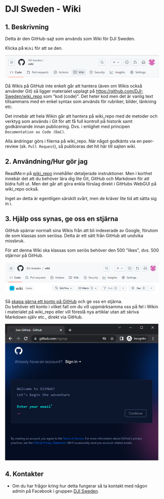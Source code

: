# DJI Sweden - Wiki

## 1. Beskrivning

Detta är den GitHub-sajt som används som Wiki för DJI Sweden. 

Klicka på `Wiki` för att se den.

![](./images/2023-07-09-18-02-19.png)

Då Wikis på GitHub inte enkelt går att hantera (även om Wikis också använder Git) så ligger materialet upplagt på https://github.com/DJI-Sweden/wiki_repo som "kod (code)". Det heter kod men det är vanlig text tillsammans med en enkel syntax som används för rubriker, bilder, länkning etc.

Det innebär att hela Wikin går att hantera på wiki_repo med de metoder och verktyg som används i Git för att få full kontroll på historik samt godkännande innan publicering. Dvs. i enlighet med principen `Documentation as Code (DaC)`.

Alla ändringar görs i filerna på wiki_repo. När något godkänts via en peer-review (sk. `Pull Request`), så publiceras det hit här till sajten wiki.

## 2. Användning/Hur gör jag

ReadMe:n på [wiki_repo](https://github.com/DJI-Sweden/wiki_repo/blob/master/README.md) innehåller detaljerade instruktioner. Men i korthet innebär det att du behöver lära dig lite Git, GitHub och Markdown för att bidra fullt ut. Men det går att göra enkla förslag direkt i GitHubs WebGUI på wiki_repo också.

Inget av detta är egentligen särskilt svårt, men de kräver lite tid att sätta sig in i.

## 3. Hjälp oss synas, ge oss en stjärna

GitHub spärrar normalt sina Wikis från att bli indexerade av Google, förutom de som klassas som seriösa. Detta är ett sätt från GitHub att undvika missbruk.

För att denna Wiki ska klassas som seriös behöver den 500 "likes", dvs. 500 stjärnor på GitHub. 

![](./images/2023-07-09-17-38-42.png)

Så [skapa gärna ett konto på GitHub](https://github.com/signup) och ge oss en stjärna.  
Du behöver ett konto i vilket fall om du vill uppmärksamma oss på fel i Wikin i materialet på wiki_repo eller vill föreslå nya artiklar utan att skriva Markdown själv etc., direkt via GitHub.

![](./images/2023-07-09-17-52-09.png)

## 4. Kontakter

* Om du har frågor kring hur detta fungerar så ta kontakt med någon admin på Facebook i gruppen [DJI Sweden](https://www.facebook.com/groups/djisweden).
